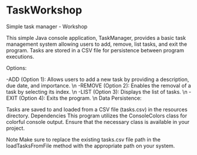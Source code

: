 # TaskWorkshop
Simple task manager - Workshop

This simple Java console application, TaskManager, provides a basic task management system allowing users to add, remove, list tasks, and exit the program. Tasks are stored in a CSV file for persistence between program executions.

Options:

-ADD (Option 1): Allows users to add a new task by providing a description, due date, and importance. \n
-REMOVE (Option 2): Enables the removal of a task by selecting its index. \n
-LIST (Option 3): Displays the list of tasks. \n
-EXIT (Option 4): Exits the program. \n
Data Persistence:

Tasks are saved to and loaded from a CSV file (tasks.csv) in the resources directory.
Dependencies
This program utilizes the ConsoleColors class for colorful console output. Ensure that the necessary class is available in your project.

Note
Make sure to replace the existing tasks.csv file path in the loadTasksFromFile method with the appropriate path on your system.





